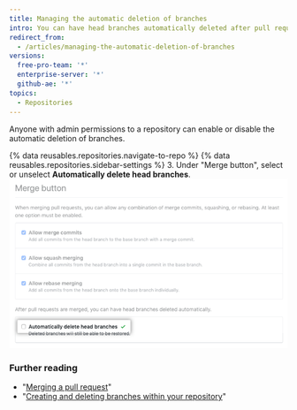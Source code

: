 ```yaml
---
title: Managing the automatic deletion of branches
intro: You can have head branches automatically deleted after pull requests are merged in your repository.
redirect_from:
  - /articles/managing-the-automatic-deletion-of-branches
versions:
  free-pro-team: '*'
  enterprise-server: '*'
  github-ae: '*'
topics:
  - Repositories
---
```


Anyone with admin permissions to a repository can enable or disable the automatic deletion of branches.

{% data reusables.repositories.navigate-to-repo %}
{% data reusables.repositories.sidebar-settings %}
3. Under "Merge button", select or unselect **Automatically delete head branches**.
  ![Checkbox to enable or disable automatic deletion of branches](/assets/images/help/repository/automatically-delete-branches.png)

### Further reading
- "[Merging a pull request](/articles/merging-a-pull-request)"
- "[Creating and deleting branches within your repository](/articles/creating-and-deleting-branches-within-your-repository)"
